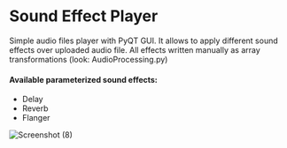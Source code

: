 # Sound Effect Player
Simple audio files player with PyQT GUI. It allows to apply different sound effects over uploaded audio file. All effects written manually as array transformations (look: AudioProcessing.py)

#### Available parameterized  sound effects:
* Delay
* Reverb
* Flanger

![Screenshot (8)](https://user-images.githubusercontent.com/46055596/152056561-df6d779a-e28f-45f0-a22c-793c8e276c0f.png)
